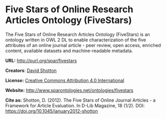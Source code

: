 # Five Stars of Online Research Articles Ontology (FiveStars)

The Five Stars of Online Research Articles Ontology (FiveStars) is an ontology written in OWL 2 DL to enable characterization of the five attributes of an online journal article - peer review, open access, enriched content, available datasets and machine-readable metadata.

**URL:** http://purl.org/spar/fivestars

**Creators**: [David Shotton](http://orcid.org/0000-0001-5506-523X)

**License:** [Creative Commons Attribution 4.0 International](https://creativecommons.org/licenses/by/4.0/legalcode)

**Website:** http://www.sparontologies.net/ontologies/fivestars

**Cite as:** Shotton, D. (2012). The Five Stars of Online Journal Articles - a Framework for Article Evaluation. In D-Lib Magazine, 18 (1/2). DOI: https://doi.org/10.1045/january2012-shotton